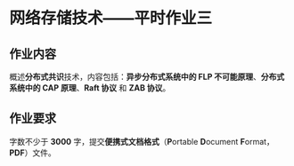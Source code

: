 # 网络存储技术——平时作业三

## 作业内容

概述**分布式共识**技术，内容包括：**异步分布式系统中的 FLP 不可能原理**、**分布式系统中的 CAP 原理**、**Raft 协议** 和 **ZAB 协议**。

## 作业要求

字数不少于 **3000** 字，提交**便携式文档格式**（**P**ortable **D**ocument **F**ormat，**PDF**）文件。
